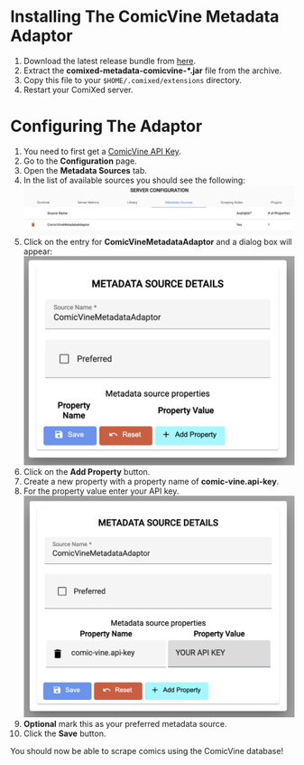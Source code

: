 # Installing The ComicVine Metadata Adaptor

1. Download the latest release bundle from [here](https://github.com/comixed/comixed-metadata-comicvine/releases).
1. Extract the **comixed-metadata-comicvine-*.jar** file from the archive.
1. Copy this file to your ```$HOME/.comixed/extensions``` directory.
1. Restart your ComiXed server.


# Configuring The Adaptor

1. You need to first get a [ComicVine API Key](https://comicvine.gamespot.com/api/).
1. Go to the **Configuration** page.
1. Open the **Metadata Sources** tab.
1. In the list of available sources you should see the following:
![metadata sources list](images/metadata-source-list.png)
1. Click on the entry for **ComicVineMetadataAdaptor** and a dialog box will appear:
![properties dialog](images/metadata-properties-dialog-1.png)
1. Click on the **Add Property** button.
1. Create a new property with a property name of **comic-vine.api-key**.
1. For the property value enter your API key.
![properties dialog](images/metadata-properties-dialog-2.png)
1. **Optional** mark this as your preferred metadata source.
1. Click the **Save** button.

You should now be able to scrape comics using the ComicVine database!
